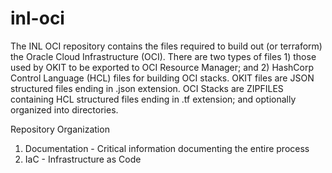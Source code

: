 # inl-oci
The INL OCI repository contains the files required to build out (or terraform) the Oracle Cloud Infrastructure (OCI). There are two types of files 1) those used by OKIT to be exported to OCI Resource Manager; and 2) HashCorp Control Language (HCL) files for building OCI stacks. OKIT files are JSON structured files ending in .json extension. OCI Stacks are ZIPFILES containing HCL structured files ending in .tf extension; and optionally organized into directories.

Repository Organization

1.  Documentation - Critical information documenting the entire process
2.  IaC - Infrastructure as Code
